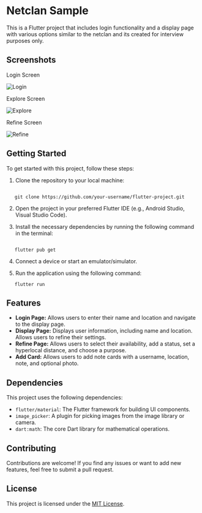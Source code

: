 
# Netclan Sample

This is a Flutter project that includes login functionality and a display page with various options similar to the netclan and its created for interview purposes only.

## Screenshots
 
 Login Screen
  
  ![Login](images/login.png)

Explore Screen
   
  ![Explore](images/Explore.png) 

Refine Screen
   
   ![Refine](images/Refine.png)




## Getting Started

To get started with this project, follow these steps:

1. Clone the repository to your local machine:
```

   git clone https://github.com/your-username/flutter-project.git
```

2. Open the project in your preferred Flutter IDE (e.g., Android Studio, Visual Studio Code).

3. Install the necessary dependencies by running the following command in the terminal:
```

   flutter pub get
```

4. Connect a device or start an emulator/simulator.

5. Run the application using the following command:
```
   flutter run
```


## Features

- **Login Page:** Allows users to enter their name and location and navigate to the display page.
- **Display Page:** Displays user information, including name and location. Allows users to refine their settings.
- **Refine Page:** Allows users to select their availability, add a status, set a hyperlocal distance, and choose a purpose.
- **Add Card:** Allows users to add note cards with a username, location, note, and optional photo.

## Dependencies

This project uses the following dependencies:

- `flutter/material`: The Flutter framework for building UI components.
- `image_picker`: A plugin for picking images from the image library or camera.
- `dart:math`: The core Dart library for mathematical operations.

## Contributing

Contributions are welcome! If you find any issues or want to add new features, feel free to submit a pull request.

## License

This project is licensed under the [MIT License](LICENSE).










